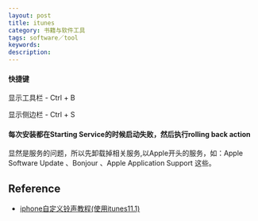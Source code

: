```yaml
---
layout: post
title: itunes
category: 书籍与软件工具
tags: software／tool
keywords: 
description: 
---
```


#### 快捷键

显示工具栏 - Ctrl + B

显示侧边栏 - Ctrl + S

#### 每次安装都在Starting Service的时候启动失败，然后执行rolling back action
显然是服务的问题，所以先卸载掉相关服务,以Apple开头的服务，如：Apple Software Update    、Bonjour  、Apple Application Support 这些。
## Reference

* [iphone自定义铃声教程(使用itunes11.1)](http://jingyan.baidu.com/article/77b8dc7f24a6446175eab67f.html)

